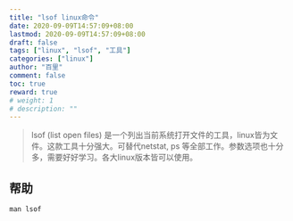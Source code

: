 ```yaml
---
title: "lsof linux命令"
date: 2020-09-09T14:57:09+08:00
lastmod: 2020-09-09T14:57:09+08:00
draft: false
tags: ["linux", "lsof", "工具"]
categories: ["linux"]
author: "百里"
comment: false
toc: true
reward: true
# weight: 1
# description: ""
---
```




> lsof (list open files) 是一个列出当前系统打开文件的工具，linux皆为文件。这款工具十分强大。可替代netstat, ps 等全部工作。参数选项也十分多，需要好好学习。各大linux版本皆可以使用。



## 帮助

```shell
man lsof 
```

